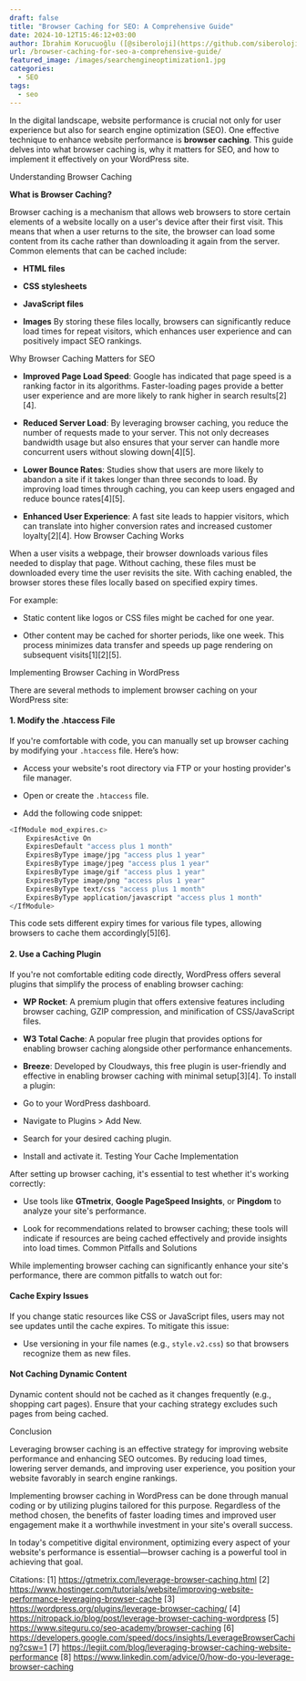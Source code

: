 ```yaml
---
draft: false
title: "Browser Caching for SEO: A Comprehensive Guide"
date: 2024-10-12T15:46:12+03:00
author: İbrahim Korucuoğlu ([@siberoloji](https://github.com/siberoloji))
url: /browser-caching-for-seo-a-comprehensive-guide/
featured_image: /images/searchengineoptimization1.jpg
categories:
  - SEO
tags:
  - seo
---
```

In the digital landscape, website performance is crucial not only for user experience but also for search engine optimization (SEO). One effective technique to enhance website performance is **browser caching**. This guide delves into what browser caching is, why it matters for SEO, and how to implement it effectively on your WordPress site.

Understanding Browser Caching

**What is Browser Caching?**

Browser caching is a mechanism that allows web browsers to store certain elements of a website locally on a user's device after their first visit. This means that when a user returns to the site, the browser can load some content from its cache rather than downloading it again from the server. Common elements that can be cached include:
* **HTML files**

* **CSS stylesheets**

* **JavaScript files**

* **Images**
By storing these files locally, browsers can significantly reduce load times for repeat visitors, which enhances user experience and can positively impact SEO rankings.

Why Browser Caching Matters for SEO
* **Improved Page Load Speed**: Google has indicated that page speed is a ranking factor in its algorithms. Faster-loading pages provide a better user experience and are more likely to rank higher in search results[2][4].

* **Reduced Server Load**: By leveraging browser caching, you reduce the number of requests made to your server. This not only decreases bandwidth usage but also ensures that your server can handle more concurrent users without slowing down[4][5].

* **Lower Bounce Rates**: Studies show that users are more likely to abandon a site if it takes longer than three seconds to load. By improving load times through caching, you can keep users engaged and reduce bounce rates[4][5].

* **Enhanced User Experience**: A fast site leads to happier visitors, which can translate into higher conversion rates and increased customer loyalty[2][4].
How Browser Caching Works

When a user visits a webpage, their browser downloads various files needed to display that page. Without caching, these files must be downloaded every time the user revisits the site. With caching enabled, the browser stores these files locally based on specified expiry times.

For example:
* Static content like logos or CSS files might be cached for one year.

* Other content may be cached for shorter periods, like one week.
This process minimizes data transfer and speeds up page rendering on subsequent visits[1][2][5].

Implementing Browser Caching in WordPress

There are several methods to implement browser caching on your WordPress site:
#### 1. Modify the .htaccess File

If you're comfortable with code, you can manually set up browser caching by modifying your `.htaccess` file. Here’s how:
* Access your website's root directory via FTP or your hosting provider's file manager.

* Open or create the `.htaccess` file.

* Add the following code snippet:

```bash
<IfModule mod_expires.c>
    ExpiresActive On
    ExpiresDefault "access plus 1 month"
    ExpiresByType image/jpg "access plus 1 year"
    ExpiresByType image/jpeg "access plus 1 year"
    ExpiresByType image/gif "access plus 1 year"
    ExpiresByType image/png "access plus 1 year"
    ExpiresByType text/css "access plus 1 month"
    ExpiresByType application/javascript "access plus 1 month"
</IfModule>
```

This code sets different expiry times for various file types, allowing browsers to cache them accordingly[5][6].
#### 2. Use a Caching Plugin

If you're not comfortable editing code directly, WordPress offers several plugins that simplify the process of enabling browser caching:
* **WP Rocket**: A premium plugin that offers extensive features including browser caching, GZIP compression, and minification of CSS/JavaScript files.

* **W3 Total Cache**: A popular free plugin that provides options for enabling browser caching alongside other performance enhancements.

* **Breeze**: Developed by Cloudways, this free plugin is user-friendly and effective in enabling browser caching with minimal setup[3][4].
To install a plugin:
* Go to your WordPress dashboard.

* Navigate to Plugins > Add New.

* Search for your desired caching plugin.

* Install and activate it.
Testing Your Cache Implementation

After setting up browser caching, it's essential to test whether it's working correctly:
* Use tools like **GTmetrix**, **Google PageSpeed Insights**, or **Pingdom** to analyze your site's performance.

* Look for recommendations related to browser caching; these tools will indicate if resources are being cached effectively and provide insights into load times.
Common Pitfalls and Solutions

While implementing browser caching can significantly enhance your site's performance, there are common pitfalls to watch out for:
#### Cache Expiry Issues

If you change static resources like CSS or JavaScript files, users may not see updates until the cache expires. To mitigate this issue:
* Use versioning in your file names (e.g., `style.v2.css`) so that browsers recognize them as new files.

#### Not Caching Dynamic Content

Dynamic content should not be cached as it changes frequently (e.g., shopping cart pages). Ensure that your caching strategy excludes such pages from being cached.

Conclusion

Leveraging browser caching is an effective strategy for improving website performance and enhancing SEO outcomes. By reducing load times, lowering server demands, and improving user experience, you position your website favorably in search engine rankings.

Implementing browser caching in WordPress can be done through manual coding or by utilizing plugins tailored for this purpose. Regardless of the method chosen, the benefits of faster loading times and improved user engagement make it a worthwhile investment in your site's overall success.

In today's competitive digital environment, optimizing every aspect of your website's performance is essential—browser caching is a powerful tool in achieving that goal.

Citations: [1] https://gtmetrix.com/leverage-browser-caching.html [2] https://www.hostinger.com/tutorials/website/improving-website-performance-leveraging-browser-cache [3] https://wordpress.org/plugins/leverage-browser-caching/ [4] https://nitropack.io/blog/post/leverage-browser-caching-wordpress [5] https://www.siteguru.co/seo-academy/browser-caching [6] https://developers.google.com/speed/docs/insights/LeverageBrowserCaching?csw=1 [7] https://legiit.com/blog/leveraging-browser-caching-website-performance [8] https://www.linkedin.com/advice/0/how-do-you-leverage-browser-caching
